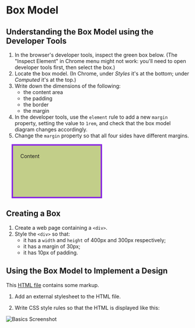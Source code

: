 # Box Model

## Understanding the Box Model using the Developer Tools

1. In the browser's developer tools, inspect the green box below.
   (The "Inspect Element" in Chrome menu might not work:
   you'll need to open developer tools first, then select the box.)
2. Locate the box model. (In Chrome, under _Styles_ it's at the bottom; under _Computed_ it's at the top.)
3. Write down the dimensions of the following:
	- the content area
	- the padding
	- the border
	- the margin
4. In the developer tools, use the `element` rule to add a new `margin` property, setting the value to `1rem`, and check that the box model diagram changes accordingly.
5. Change the `margin` property so that all four sides have different margins.


<style>
.box-model-demo {
	width: 200px;
	height: 100px;
	border: 4px solid blueviolet;
	padding: 20px;
	background-color: #c2ce89;
	margin: 15px;
}
</style>

<div class="box-model-demo">
Content
</div>


## Creating a Box

1. Create a web page containing a `<div>`.
1. Style the `<div>` so that:
	- it has a `width` and `height` of 400px and 300px respectively;
	- it has a margin of 30px;
	- it has 10px of padding.



## Using the Box Model to Implement a Design

This [HTML file](images/box-model.html) contains some markup.

1. Add an external stylesheet to the HTML file.

2. Write CSS style rules so that the HTML is displayed like this:

![Basics Screenshot](images/basics-screenshot.png)
